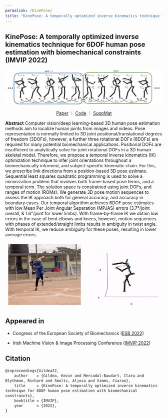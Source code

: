 ```yaml
---
permalink: /KinePose/
title: "KinePose: A temporally optimized inverse kinematics technique for 6DOF human pose estimation with biomechanical constraints"
---
```



## KinePose: A temporally optimized inverse kinematics technique for 6DOF human pose estimation with biomechanical constraints (IMVIP 2022)

<p align="center">
  <img src="/assets/images/KinePose/KinePose2.png" width="900">
</p>

<p style="text-align: center;">
<a href="https://arxiv.org/" target="_blank">Paper</a> ︱ <a href="https://github.com/KevGildea/KinePose" target="_blank">Code</a> ︱ <a href="https://kevgildea.github.io/assets/images/KinePose/SuppMat.pdf" target="_blank">SuppMat</a>
</p>
   


**Abstract**
Computer vision/deep learning-based 3D human pose estimation methods aim to localize human joints from images and videos. Pose representation is normally limited to 3D joint positional/translational degrees of freedom (3DOFs), however, a further three rotational DOFs (6DOFs) are required for many potential biomechanical applications. Positional DOFs are insufficient to analytically solve for joint rotational DOFs in a 3D human skeletal model. Therefore, we propose a temporal inverse kinematics (IK) optimization technique to infer joint orientations throughout a biomechanically informed, and subject-specific kinematic chain. For this, we prescribe link directions from a position-based 3D pose estimate. Sequential least squares quadratic programming is used to solve a minimization problem that involves both frame-based pose terms, and a temporal term. The solution space is constrained using joint DOFs, and ranges of motion (ROMs). We generate 3D pose motion sequences to assess the IK approach both for general accuracy, and accuracy in boundary cases.
Our temporal algorithm achieves 6DOF pose estimates with low Mean Per Joint Angular Separation (MPJAS) errors (3.7&deg;/joint overall, &  1.6&deg;/joint for lower limbs). With frame-by-frame IK we obtain low errors in the case of bent elbows and knees, however, motion sequences with phases of extended/straight limbs results in ambiguity in twist angle. With temporal IK, we reduce ambiguity for these poses, resulting in lower average errors.


<p align="center">
  <img src="/assets/images/KinePose/Baseball.gif" width="900">
</p>


## Appeared in
- Congress of the European Society of Biomechanics (<a href="https://esbiomech.org/welcome-to-the-european-society-of-biomechanics-esbiomech/esb-related-publications/esb-congresses-abstracts/" target="_blank">ESB 2022</a>)

- Irish Machine Vision & Image Processing Conference (<a href="https://imvipconference.github.io/" target="_blank">IMVIP 2022</a>)


## Citation
```
@inproceedings{Gildea22,
    author    = {Gildea, Kevin and Mercadal-Baudart, Clara and Blythman, Richard and Smolic, Aljosa and Simms, Ciaran},
    title     = {KinePose: A temporally optimized inverse kinematics technique for 6DOF human pose estimation with biomechanical constraints},
    booktitle = {IMVIP},
    year      = {2022},
}
```

